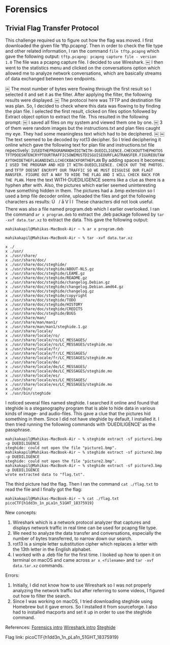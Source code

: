 # Forensics 
## Trivial Flag Transfer Protocol 
This challenge required us to figure out how the flag was moved. I first downloaded the given file ‘tftp.pcapng’. Then in order to check the file type and other related information, I ran the command `file tftp.pcapng` which gave the following output:
`tftp.pcapng: pcapng capture file - version 1.0`
The file was a pcapng capture file. I decided to use Wireshark.
￼
I then went to the statistics menu and clicked on the conversations option which allowed me to analyze network conversations, which are basically streams of data exchanged between two endpoints. 

￼
The most number of bytes were flowing through the first result so I selected it and set it as the filter.
After applying the filter, the following results were displayed. 
￼
The protocol here was TFTP and destination file was plan. So, I decided to check where this data was flowing to by finding the plan file. I selected the first result, clicked on files option followed by Extract object option to extract the file. This resulted in the following prompt:
￼
I saved all files on my system and viewed them one by one.
￼
3 of them were random images but the instructions.txt and plan files caught my eye. They had some meaningless text which had to be deciphered.
￼
￼
The text seemed to be decoded by rot13 decipher. So I tried deciphering it online which gave the following text for plan file and instructions.txt file repectively: `IUSEDTHEPROGRAMANDHIDITWITH-DUEDILIGENCE.CHECKOUTTHEPHOTOS` 
`TFTPDOESNTENCRYPTOURTRAFFICSOWEMUSTDISGUISEOURFLAGTRANSFER.FIGUREOUTAWAYTOHIDETHEFLAGANDIWILLCHECKBACKFORTHEPLAN` 
By adding spaces it becomes: `I USED THE PROGRAM AND HID IT WITH-DUEDILIGENCE. CHECK OUT THE PHOTOS.` and
`TFTP DOESNT ENCRYPT OUR TRAFFIC SO WE MUST DISGUISE OUR FLAGT RANSFER. FIGURE OUT A WAY TO HIDE THE FLAG AND I WILL CHECK BACK FOR THE PLAN`. 
Here the text WITH-DUEDILIGENCE seems like a clue as there is a hyphen after with. Also, the pictures which earlier seemed uninteresting have something hidden in them. The pictures had a .bmp extension so I used a bmp file decoder online, uploaded the files and got the following characters as results:
Ú  
/ å V
Ì l 
These characters did not look useful. There was also a file named program.deb which I earlier overlooked. I ran the command  `ar x program.deb` to extract the .deb package followed by `tar -xvf data.tar.xz` to extract the data.  This gave the following output:
```
mahikakapil@Mahikas-MacBook-Air ~ % ar x program.deb

mahikakapil@Mahikas-MacBook-Air ~ % tar -xvf data.tar.xz

x ./
x ./usr/
x ./usr/share/
x ./usr/share/doc/
x ./usr/share/doc/steghide/
x ./usr/share/doc/steghide/ABOUT-NLS.gz
x ./usr/share/doc/steghide/LEAME.gz
x ./usr/share/doc/steghide/README.gz
x ./usr/share/doc/steghide/changelog.Debian.gz
x ./usr/share/doc/steghide/changelog.Debian.amd64.gz
x ./usr/share/doc/steghide/changelog.gz
x ./usr/share/doc/steghide/copyright
x ./usr/share/doc/steghide/TODO
x ./usr/share/doc/steghide/HISTORY
x ./usr/share/doc/steghide/CREDITS
x ./usr/share/doc/steghide/BUGS
x ./usr/share/man/
x ./usr/share/man/man1/
x ./usr/share/man/man1/steghide.1.gz
x ./usr/share/locale/
x ./usr/share/locale/ro/
x ./usr/share/locale/ro/LC_MESSAGES/
x ./usr/share/locale/ro/LC_MESSAGES/steghide.mo
x ./usr/share/locale/fr/
x ./usr/share/locale/fr/LC_MESSAGES/
x ./usr/share/locale/fr/LC_MESSAGES/steghide.mo
x ./usr/share/locale/de/
x ./usr/share/locale/de/LC_MESSAGES/
x ./usr/share/locale/de/LC_MESSAGES/steghide.mo
x ./usr/share/locale/es/
x ./usr/share/locale/es/LC_MESSAGES/
x ./usr/share/locale/es/LC_MESSAGES/steghide.mo
x ./usr/bin/
x ./usr/bin/steghide
```
I noticed several files named steghide. I searched it online and found that steghide is a steganography program that is able to hide data in various kinds of image- and audio-files. This gave a clue that the pictures hid something in them. Since I did not have steghide by default, I installed it. I then tried running the following commands with ‘DUEDILIGENCE’ as the passphrase.
```
mahikakapil@Mahikas-MacBook-Air ~ % steghide extract -sf picture1.bmp  -p DUEDILIGENCE 
steghide: could not open the file "picture1.bmp".
mahikakapil@Mahikas-MacBook-Air ~ % steghide extract -sf picture2.bmp -p DUEDILIGENCE 
steghide: could not open the file "picture2.bmp".
mahikakapil@Mahikas-MacBook-Air ~ % steghide extract -sf picture3.bmp -p DUEDILIGENCE   
wrote extracted data to "flag.txt".
```
The third picture had the flag. Then I ran the command `cat ./flag.txt` to read the file and I finally got the flag: 
```
mahikakapil@Mahikas-MacBook-Air ~ % cat ./flag.txt
picoCTF{h1dd3n_1n_pLa1n_51GHT_18375919}
```

New concepts:
1.  Wireshark which is a network protocol analyzer that captures and displays network traffic in real time can be used for pcapng file type. 
2. We need to analyze the data transfer and conversations, especially the number of bytes transferred, to narrow down our search.
3. rot13 is a simple letter substitution cipher which replaces a letter with the 13th letter in the English alphabet.
4. I worked with a .deb file for the first time. I looked up how to open it on terminal on macOS and came across `ar x <filename>` and `tar -xvf data.tar.xz` commands.


Errors:
1. Initially, I did not know how to use Wireshark so I was not properly analyzing the network traffic but after referring to some videos, I figured out how to filter the search. 
2. Since I was working on macOS, I tried downloading steghide using Homebrew but it gave errors. So I installed it from sourceforge. I also had to installed macports and set it up in order to use the steghide command.

References: [Forensics intro](https://trailofbits.github.io/ctf/forensics/)
[Wireshark intro](https://www.youtube.com/watch?v=ZNS115MPsO0 )
[Steghide](https://medium.com/the-kickstarter/steganography-on-kali-using-steghide-7dfd3293f3fa)

Flag link: picoCTF{h1dd3n_1n_pLa1n_51GHT_18375919}
